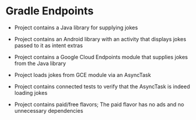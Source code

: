 # Gradle Endpoints

- Project contains a Java library for supplying jokes

- Project contains an Android library with an activity that displays jokes passed to it as intent extras

- Project contains a Google Cloud Endpoints module that supplies jokes from the Java library

- Project loads jokes from GCE module via an AsyncTask

- Project contains connected tests to verify that the AsyncTask is indeed loading jokes

- Project contains paid/free flavors; The paid flavor has no ads and no unnecessary dependencies
